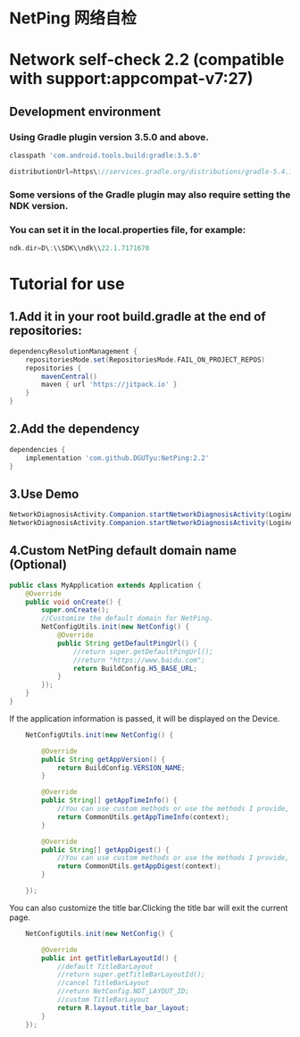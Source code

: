 # NetPing 网络自检
# Network self-check 2.2 (compatible with support:appcompat-v7:27)
## Development environment
### Using Gradle plugin version 3.5.0 and above.
```groovy
classpath 'com.android.tools.build:gradle:3.5.0'
```
```groovy
distributionUrl=https\://services.gradle.org/distributions/gradle-5.4.1-all.zip
```
### Some versions of the Gradle plugin may also require setting the NDK version.
### You can set it in the local.properties file, for example:
```groovy
ndk.dir=D\:\\SDK\\ndk\\22.1.7171670
```

# Tutorial for use
## 1.Add it in your root build.gradle at the end of repositories:
```groovy
dependencyResolutionManagement {
    repositoriesMode.set(RepositoriesMode.FAIL_ON_PROJECT_REPOS)
    repositories {
        mavenCentral()
        maven { url 'https://jitpack.io' }
    }
}
```
## 2.Add the dependency
```groovy
dependencies {
    implementation 'com.github.DGUTyu:NetPing:2.2'
}
```
## 3.Use Demo
```java
NetworkDiagnosisActivity.Companion.startNetworkDiagnosisActivity(LoginActivity.this);
NetworkDiagnosisActivity.Companion.startNetworkDiagnosisActivity(LoginActivity.this, "https://www.baidu.com/");
```
## 4.Custom NetPing default domain name (Optional)
```java
public class MyApplication extends Application {
    @Override
    public void onCreate() {
        super.onCreate();
        //Customize the default domain for NetPing.
        NetConfigUtils.init(new NetConfig() {
            @Override
            public String getDefaultPingUrl() {
                //return super.getDefaultPingUrl();
                //return "https://www.baidu.com";
                return BuildConfig.H5_BASE_URL;
            }
        });
    }
}
```
If the application information is passed, it will be displayed on the Device.
```java
    NetConfigUtils.init(new NetConfig() {

        @Override
        public String getAppVersion() {
            return BuildConfig.VERSION_NAME;
        }

        @Override
        public String[] getAppTimeInfo() {
            //You can use custom methods or use the methods I provide, as follows.
            return CommonUtils.getAppTimeInfo(context);
        }

        @Override
        public String[] getAppDigest() {
            //You can use custom methods or use the methods I provide, as follows.
            return CommonUtils.getAppDigest(context);
        }

    });
```
You can also customize the title bar.Clicking the title bar will exit the current page.
```java
    NetConfigUtils.init(new NetConfig() {

        @Override
        public int getTitleBarLayoutId() {
            //default TitleBarLayout
            //return super.getTitleBarLayoutId();
            //cancel TitleBarLayout
            //return NetConfig.NOT_LAYOUT_ID;
            //custom TitleBarLayout
            return R.layout.title_bar_layout;
        }
    });
```